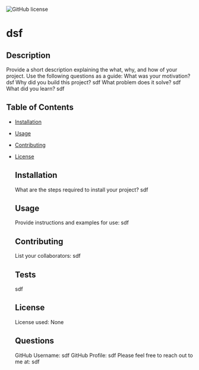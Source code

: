 
  ![GitHub license](https://img.shields.io/badge/license-None-blue.svg)
  # dsf

  ## Description
  Provide a short description explaining the what, why, and how of your project. Use the following questions as a guide:
  What was your motivation? dsf
  Why did you build this project? sdf
  What problem does it solve? sdf
  What did you learn? sdf

  ## Table of Contents
- [Installation](#installation)
- [Usage](#usage)
- [Contributing](#contributing)
- [License](#license)

  ## Installation
  What are the steps required to install your project? sdf

  ## Usage
  Provide instructions and examples for use: sdf

  ## Contributing
  List your collaborators: sdf

  ## Tests
  sdf

  ## License
  License used: None

  ## Questions
  GitHub Username: sdf
  GitHub Profile: sdf
  Please feel free to reach out to me at: sdf

